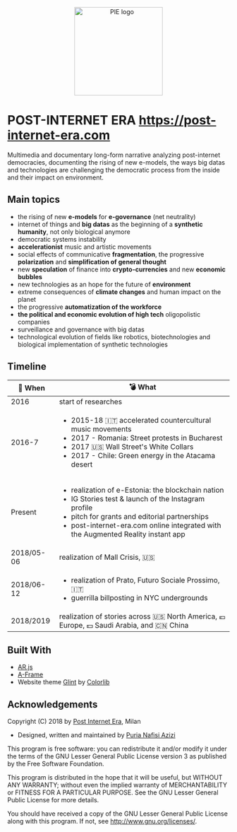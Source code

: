 <p align="center"><a href="https://post-internet-era.org" target="_blank" rel="noopener noreferrer"><img width="200" src="https://post-internet-era.com/assets/img/pie-logo.png" alt="PIE logo"></a></p>

# POST-INTERNET ERA <https://post-internet-era.com>
Multimedia and documentary long-form narrative analyzing post-internet democracies, documenting the rising of new e-models,
the ways big datas and technologies are challenging the democratic process from the inside and their impact on environment.

## Main topics
* the rising of new **e-models** for **e-governance** (net neutrality)
* internet of things and **big datas** as the beginning of a **synthetic humanity**, not only biological anymore
* democratic systems instability
* **accelerationist** music and artistic movements
* social effects of communicative **fragmentation**, the progressive **polarization** and **simplification of general thought**
* new **speculation** of finance into **crypto-currencies** and new **economic bubbles**
* new technologies as an hope for the future of **environment**
* extreme consequences of **climate changes** and human impact on the planet
* the progressive **automatization of the workforce**
* **the political and economic evolution of high tech** oligopolistic companies
* surveillance and governance with big datas
* technological evolution of fields like robotics, biotechnologies and biological implementation of synthetic technologies

## Timeline
:date: When | :bomb: What
--- | ---
2016 | start of researches
2016-7 | <ul><li>2015-18 :it: accelerated countercultural music movements</li><li>2017 - Romania: Street protests in Bucharest</li><li>2017 :us: Wall Street's White Collars</li><li>2017 - Chile: Green energy in the Atacama desert</li></ul>
Present | <ul><li>realization of  e-Estonia: the blockchain nation</li><li>IG Stories test & launch of the Instagram profile</li><li>pitch for grants and editorial partnerships</li><li>post-internet-era.com online integrated with the Augmented Reality instant app</li></ul>
2018/05-06 | realization of Mall Crisis, :us:
2018/06-12 | <ul><li>realization of Prato, Futuro Sociale Prossimo, :it:</li><li>guerrilla billposting in NYC undergrounds</li></ul>
2018/2019 | realization of stories across :us: North America, :euro: Europe, :dollar: Saudi Arabia, and :cn: China

## Built With
* [AR.js](https://github.com/jeromeetienne/AR.js)
* [A-Frame](https://aframe.io/)
* Website theme [Glint](https://colorlib.com/wp/template/glint/) by [Colorlib](https://colorlib.com/)

## Acknowledgements

Copyright (C) 2018 by <a href="https://post-internet-era.com">Post Internet Era</a>, Milan

- Designed, written and maintained by <a href="https://puria.it">Puria Nafisi Azizi</a>

This program is free software: you can redistribute it and/or modify
it under the terms of the GNU Lesser General Public License version 3
as published by the Free Software Foundation.

This program is distributed in the hope that it will be useful, but
WITHOUT ANY WARRANTY; without even the implied warranty of
MERCHANTABILITY or FITNESS FOR A PARTICULAR PURPOSE.  See the GNU
Lesser General Public License for more details.

You should have received a copy of the GNU Lesser General Public
License along with this program.  If not, see
<http://www.gnu.org/licenses/>.
